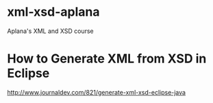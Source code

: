 # xml-xsd-aplana
Aplana's XML and XSD course

# How to Generate XML from XSD in Eclipse
http://www.journaldev.com/821/generate-xml-xsd-eclipse-java

